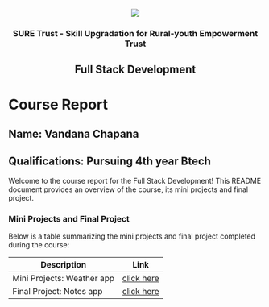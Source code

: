 <!-- PROJECT LOGO -->
<br />

<div align="center">
   <img src='https://user-images.githubusercontent.com/73131499/166115643-d3187f47-d38f-41b2-ae42-5ecbbc60de14.png' />


<h3 align="center">SURE Trust - Skill Upgradation for Rural-youth Empowerment Trust</h3>
  <h2> Full Stack Development </h2>
</div>

# Course Report

## Name: Vandana Chapana

## Qualifications: Pursuing 4th year Btech

Welcome to the course report for the Full Stack Development! This README document provides an overview of the course, its mini projects and final project.

### Mini Projects and Final Project

Below is a table summarizing the mini projects and final project completed during the course:

| Description                               | Link                                    |
|-------------------------------------------|-----------------------------------------|
| Mini Projects: Weather app    | [click here](https://github.com/vandanachapana/G14_FSD/tree/main/Mini%20Projects/VANDANA%20CHAPANA/weather%20app)                       |
| Final Project: Notes app      | [click here](https://github.com/vandanachapana/G14_FSD/tree/main/Final%20Capstone%20Project/VANDANA%20CHAPANA/final%20project)                        |
